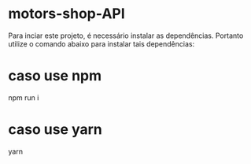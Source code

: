 # motors-shop-API

Para inciar este projeto, é necessário instalar as dependências. Portanto utilize o comando abaixo para instalar tais dependências:

# caso use npm
npm run i

# caso use yarn
yarn